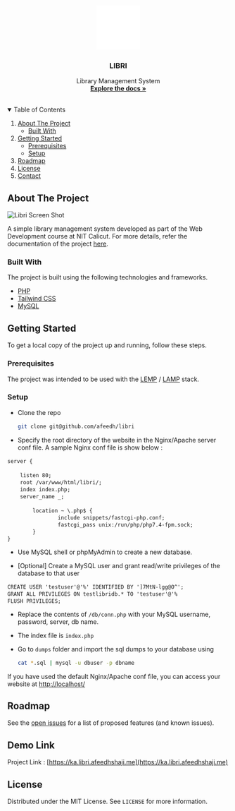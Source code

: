 
<p align="center">
  <a href="https://github.com/othneildrew/Best-README-Template">
    <img src="./static/svg/libri_outline_animated.svg" alt="Logo" width="100" height="100">
  </a>

  <h3 align="center">LIBRI</h3>

  <p align="center">
    Library Management System
    <br />
    <a href="https://github.com/afeedh/libri/docs"><strong>Explore the docs »</strong></a>
    <br />
    <br />
  </p>
</p>



<!-- TABLE OF CONTENTS -->
<details open="open">
  <summary>Table of Contents</summary>
  <ol>
    <li>
      <a href="#about-the-project">About The Project</a>
      <ul>
        <li><a href="#built-with">Built With</a></li>
      </ul>
    </li>
    <li>
      <a href="#getting-started">Getting Started</a>
      <ul>
        <li><a href="#prerequisites">Prerequisites</a></li>
        <li><a href="#setup">Setup</a></li>
      </ul>
    </li>
    <li><a href="#roadmap">Roadmap</a></li>
    <li><a href="#license">License</a></li>
    <li><a href="#contact">Contact</a></li>
  </ol>
</details>



<!-- ABOUT THE PROJECT -->
## About The Project

![Libri Screen Shot][product-screenshot]

A simple library management system developed as part of the Web Development course at NIT Calicut. For more details, refer the documentation of the project [here](https://github.com/afeedh/libri/doc/).

### Built With

The project is built using the following technologies and frameworks.

* [PHP](https://www.php.net/manual/en/)
* [Tailwind CSS](https://tailwindcss.com/docs)
* [MySQL](https://dev.mysql.com/doc/)


<!-- GETTING STARTED -->
## Getting Started

To get a local copy of the project up and running, follow these steps.

### Prerequisites

The project was intended to be used with the [LEMP](https://www.digitalocean.com/community/tutorials/how-to-install-linux-nginx-mysql-php-lemp-stack-in-ubuntu-16-04) 
/ [LAMP](https://www.digitalocean.com/community/tutorials/how-to-install-linux-apache-mysql-php-lamp-stack-ubuntu-18-04) stack.

### Setup

* Clone the repo
   ```sh
   git clone git@github.com/afeedh/libri
   ``` 


* Specify the root directory of the website in the Nginx/Apache server conf file. A sample Nginx conf file is show below : 

```
server {
  
    listen 80;
    root /var/www/html/libri/;
    index index.php;
    server_name _;

        location ~ \.php$ {
                include snippets/fastcgi-php.conf;
                fastcgi_pass unix:/run/php/php7.4-fpm.sock;
        }
}
```

* Use MySQL shell or phpMyAdmin to create a new database. 

* [Optional] Create a MySQL user and grant read/write privileges of the database to that user
```
CREATE USER 'testuser'@'%' IDENTIFIED BY ']7MtN-lgg@O^';
GRANT ALL PRIVILEGES ON testlibridb.* TO 'testuser'@'%
FLUSH PRIVILEGES;
```

* Replace the contents of `/db/conn.php` with your MySQL username, password, server, db name.

* The index file is `index.php`

* Go to `dumps` folder and import the sql dumps to your database using 
  ```sh
  cat *.sql | mysql -u dbuser -p dbname
  ```

If you have used the default Nginx/Apache conf file, you can access your website at [http://localhost/](http://localhost/)


<!-- ROADMAP -->
## Roadmap

See the [open issues](https://github.com/afeedh/libri/issues) for a list of proposed features (and known issues).

## Demo Link

Project Link : [https://ka.libri.afeedhshaji.me](https://ka.libri.afeedhshaji.me)


<!-- LICENSE -->
## License

Distributed under the MIT License. See `LICENSE` for more information.



[product-screenshot]:https://cdn.glitch.com/36e1bf5d-46aa-4bf1-ac11-131e5426a4d5%2Flogin_libri.png?v=1606148990897